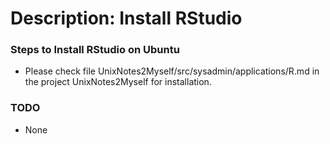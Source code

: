 # Description: Install RStudio

### Steps to Install RStudio on Ubuntu
- Please check file UnixNotes2Myself/src/sysadmin/applications/R.md in the project UnixNotes2Myself for installation.

### TODO
* None

